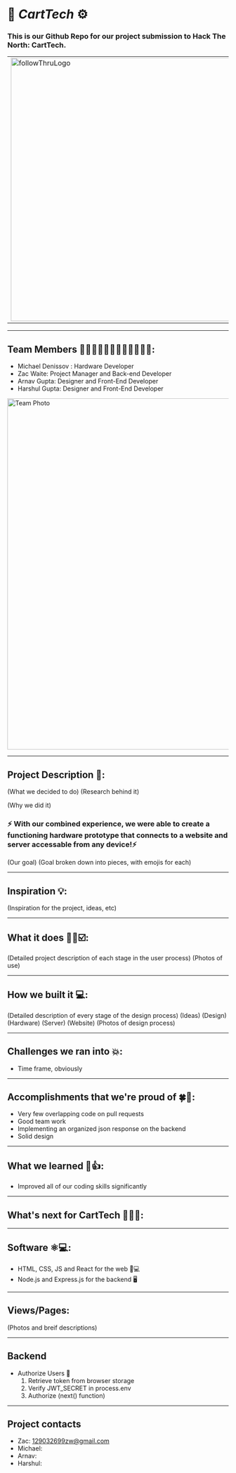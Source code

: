 # 🛒 *CartTech* ⚙️ 
### This is our Github Repo for our project submission to Hack The North: CartTech.
<table>
    <tr>
        <td>
        <img src="https://user-images.githubusercontent.com/68486874/133670101-732fb286-151d-42a0-b6d2-0704dbb9d2e4.png" alt="followThruLogo" width="600" />
        </td>
        <td>
        "Grocery Shopping is a repetive, menial task, which means it is ripe for automation. Also, as we learned in the past 2 years, having these warehouse-like stores as a congregation point comes with many drawbacks. CartTech is here to make the process easier than ever.
        </td>
    </tr>
</table>

---

## Team Members 👨🏻‍🏭👨🏻‍💻👨🏽‍💻🧑🏽‍💻:
* Michael Denissov : Hardware Developer
* Zac Waite: Project Manager and Back-end Developer
* Arnav Gupta: Designer and Front-End Developer
* Harshul Gupta: Designer and Front-End Developer
<img width="800" alt="Team Photo" src="https://user-images.githubusercontent.com/68486874/133870564-7903ad5c-38dc-4533-95e1-a2c6e8e67df7.png">

---

## Project Description 📝: 
(What we decided to do)
(Research behind it)

(Why we did it)

### **⚡️ With our combined experience, we were able to create a functioning hardware prototype that connects to a website and server accessable from any device!⚡️**
   
(Our goal)
(Goal broken down into pieces, with emojis for each)

---

## Inspiration 💡:
(Inspiration for the project, ideas, etc)

---

## What it does 🛒📱☑️:
(Detailed project description of each stage in the user process)
(Photos of use)

---

## How we built it 💻:
(Detailed description of every stage of the design process)
(Ideas)
(Design)
(Hardware)
(Server)
(Website)
(Photos of design process)

---

## Challenges we ran into 💥:
* Time frame, obviously

---

## Accomplishments that we're proud of 🍀🍾:
* Very few overlapping code on pull requests
* Good team work
* Implementing an organized json response on the backend
* Solid design

---

## What we learned 🧠👍:
* Improved all of our coding skills significantly

---

## What's next for CartTech 🥚🐣🐥:

---

## Software ⚛️💻:
* HTML, CSS, JS and React for the web 📱💻
* Node.js and Express.js for the backend 🖥

---

## Views/Pages:
(Photos and breif descriptions)

---

## Backend
* Authorize Users 🔐
    1. Retrieve token from browser storage
    1. Verify JWT_SECRET in process.env
    1. Authorize (next() function)

---

## Project contacts
* Zac: 129032699zw@gmail.com
* Michael:
* Arnav:
* Harshul: 
